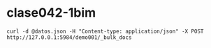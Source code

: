 # clase042-1bim

```
curl -d @datos.json -H "Content-type: application/json" -X POST http://127.0.0.1:5984/demo001/_bulk_docs
```
